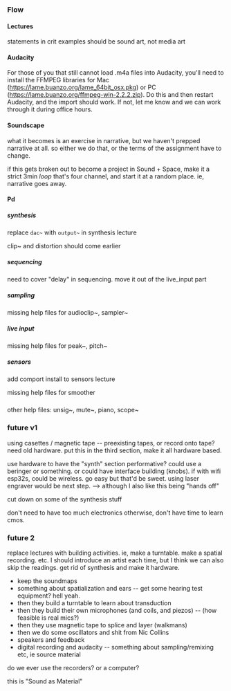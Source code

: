 ### Flow


#### Lectures

statements in crit examples should be sound art, not media art


#### Audacity

For those of you that still cannot load .m4a files into Audacity, you'll need to install the FFMPEG libraries for Mac (https://lame.buanzo.org/lame_64bit_osx.pkg) or PC (https://lame.buanzo.org/ffmpeg-win-2.2.2.zip). Do this and then restart Audacity, and the import should work. If not, let me know and we can work through it during office hours.


#### Soundscape

what it becomes is an exercise in narrative, but we haven't prepped narrative at all. so either we do that, or the terms of the assignment have to change.

if this gets broken out to become a project in Sound + Space, make it a strict 3min _loop_ that's four channel, and start it at a random place. ie, narrative goes away.


#### Pd

##### synthesis

replace `dac~` with `output~` in synthesis lecture

clip~ and distortion should come earlier


##### sequencing

need to cover "delay" in sequencing. move it out of the live_input part


##### sampling

missing help files for audioclip~, sampler~


##### live input

missing help files for peak~, pitch~


##### sensors

add comport install to sensors lecture

missing help files for smoother


#####

other help files: unsig~, mute~, piano, scope~




### future v1

using casettes / magnetic tape -- preexisting tapes, or record onto tape? need old hardware. put this in the third section, make it all hardware based.

use hardware to have the "synth" section performative? could use a beringer or something. or could have interface building (knobs). if with wifi esp32s, could be wireless. go easy but that'd be sweet. using laser engraver would be next step. --> although I also like this being "hands off"

cut down on some of the synthesis stuff

don't need to have too much electronics otherwise, don't have time to learn cmos.


### future 2

replace lectures with building activities. ie, make a turntable. make a spatial recording. etc. I should introduce an artist each time, but I think we can also skip the readings. get rid of synthesis and make it hardware.

- keep the soundmaps
- something about spatialization and ears -- get some hearing test equipment? hell yeah.
- then they build a turntable to learn about transduction
- then they build their own microphones (and coils, and piezos) -- (how feasible is real mics?)
- then they use magnetic tape to splice and layer (walkmans)
- then we do some oscillators and shit from Nic Collins
- speakers and feedback
- digital recording and audacity -- something about sampling/remixing etc, ie source material

do we ever use the recorders? or a computer?

this is "Sound as Material"



